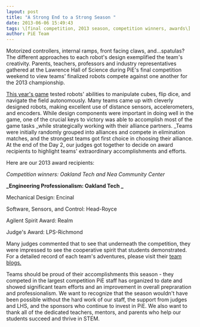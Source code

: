 ```yaml
---
layout: post
title: "A Strong End to a Strong Season "
date: 2013-06-06 15:49:43
tags: \[final competition, 2013 season, competition winners, awards\]
author: PiE Team
---
```


Motorized controllers, internal ramps, front facing claws, and...spatulas? The different approaches to each robot's design exemplified the team's creativity. Parents, teachers, professors and industry representatives gathered at the Lawrence Hall of Science during PiE's final competition weekend to view teams' finalized robots compete against one another for the 2013 championship. 

[This year's game][0] tested robots' abilities to manipulate cubes, flip dice, and navigate the field autonomously. Many teams came up with cleverly designed robots, making excellent use of distance sensors, accelerometers, and encoders. While design components were important in doing well in the game, one of the crucial keys to victory was able to accomplish most of the game tasks _while strategically working with their alliance partners. _Teams were initially randomly grouped into alliances and compete in elimination matches, and the strongest teams got first choice in choosing their alliance. At the end of the Day 2, our judges got together to decide on award recipients to highlight teams' extraordinary accomplishments and efforts. 

Here are our 2013 award recipients:

_Competition winners: Oakland Tech and Nea Community Center_

**_Engineering Professionalism: Oakland Tech _**

Mechanical Design: Encinal 

Software, Sensors, and Control: Head-Royce

Agilent Spirit Award: Realm

Judge's Award: LPS-Richmond

Many judges commented that to see that underneath the competition, they were impressed to see the cooperative spirit that students demonstrated. For a detailed record of each team's adventures, please visit their [team blogs.][1] 

Teams should be proud of their accomplishments this season - they competed in the largest competition PiE staff has organized to date and showed significant team efforts and an improvement in overall prepraration and professionalism. We want to recognize that the season wouldn't have been possible without the hard work of our staff, the support from judges and LHS, and the sponsors who continue to invest in PiE. We also want to thank all of the dedicated teachers, mentors, and parents who help our students succeed and thrive in STEM. 



[0]: /blog/2013/03/16/Cube-Route/
[1]: /wiki/Team_blog